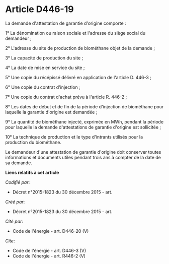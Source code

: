 # Article D446-19

La demande d'attestation de garantie d'origine comporte : 

1° La dénomination ou raison sociale et l'adresse du siège social du demandeur ; 

2° L'adresse du site de production de biométhane objet de la demande ; 

3° La capacité de production du site ; 

4° La date de mise en service du site ; 

5° Une copie du récépissé délivré en application de l'article D. 446-3 ; 

6° Une copie du contrat d'injection ; 

7° Une copie du contrat d'achat prévu à l'article R. 446-2 ; 

8° Les dates de début et de fin de la période d'injection de biométhane pour laquelle la garantie d'origine est demandée ; 

9° La quantité de biométhane injecté, exprimée en MWh, pendant la période pour laquelle la demande d'attestations de garantie
d'origine est sollicitée ; 

10° La technique de production et le type d'intrants utilisés pour la production du biométhane. 

Le demandeur d'une attestation de garantie d'origine doit conserver toutes informations et documents utiles pendant trois ans
à compter de la date de sa demande.

**Liens relatifs à cet article**

_Codifié par_:

  - Décret n°2015-1823 du 30 décembre 2015 - art.

_Créé par_:

  - Décret n°2015-1823 du 30 décembre 2015 - art.

_Cité par_:

  - Code de l'énergie - art. D446-20 (V)

_Cite_:

  - Code de l'énergie - art. D446-3 (V)
  - Code de l'énergie - art. R446-2 (V)
